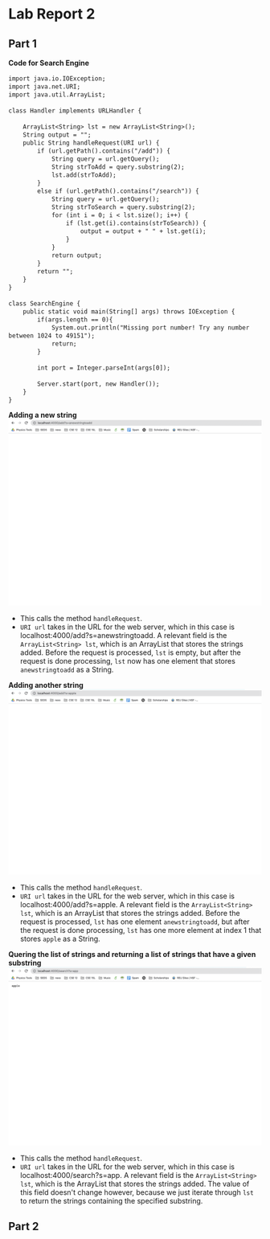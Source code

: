 # Lab Report 2
## Part 1
**Code for Search Engine**
```
import java.io.IOException;
import java.net.URI;
import java.util.ArrayList;

class Handler implements URLHandler {

    ArrayList<String> lst = new ArrayList<String>();
    String output = "";
    public String handleRequest(URI url) {
        if (url.getPath().contains("/add")) {
            String query = url.getQuery();
            String strToAdd = query.substring(2);
            lst.add(strToAdd);
        }
        else if (url.getPath().contains("/search")) {
            String query = url.getQuery();
            String strToSearch = query.substring(2);
            for (int i = 0; i < lst.size(); i++) {
                if (lst.get(i).contains(strToSearch)) {
                    output = output + " " + lst.get(i);
                }
            }
            return output;
        }
        return "";
    }
}

class SearchEngine {
    public static void main(String[] args) throws IOException {
        if(args.length == 0){
            System.out.println("Missing port number! Try any number between 1024 to 49151");
            return;
        }

        int port = Integer.parseInt(args[0]);

        Server.start(port, new Handler());
    }
}
```

**Adding a new string**
![anewstringtoadd](searchEngineAddWrong.png)
* This calls the method `handleRequest`.
* `URI url` takes in the URL for the web server, which in this case is localhost:4000/add?s=anewstringtoadd. A relevant field is the `ArrayList<String> lst`, which is an ArrayList that stores the strings added. Before the request is processed, `lst` is empty, but after the request is done processing, `lst` now has one element that stores `anewstringtoadd` as a String.

**Adding another string**
![apple](searchEngineAddRight.png)
* This calls the method `handleRequest`.
* `URI url` takes in the URL for the web server, which in this case is localhost:4000/add?s=apple. A relevant field is the `ArrayList<String> lst`, which is an ArrayList that stores the strings added. Before the request is processed, `lst` has one element `anewstringtoadd`, but after the request is done processing, `lst` has one more element at index 1 that stores `apple` as a String.

**Quering the list of strings and returning a list of strings that have a given substring**
![searching](SearchEngineQuery.png)
* This calls the method `handleRequest`.
* `URI url` takes in the URL for the web server, which in this case is localhost:4000/search?s=app. A relevant field is the `ArrayList<String> lst`, which is the ArrayList that stores the strings added. The value of this field doesn't change however, because we just iterate through `lst` to return the strings containing the specified substring. 

## Part 2


